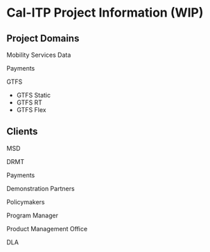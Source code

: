 # Cal-ITP Project Information (WIP)
## Project Domains
Mobility Services Data

Payments

GTFS
* GTFS Static
* GTFS RT
* GTFS Flex
## Clients
MSD

DRMT

Payments

Demonstration Partners

Policymakers

Program Manager

Product Management Office

DLA
